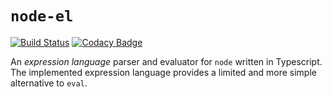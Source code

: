 # `node-el`

[![Build Status](https://travis-ci.com/bvfnbk/node-el.svg?branch=1_literal_parsing)](https://travis-ci.com/bvfnbk/node-el)
[![Codacy Badge](https://app.codacy.com/project/badge/Grade/118bb1992db04b7c8c82c04d0fbff744)](https://www.codacy.com/manual/bvfnbk/node-el?utm_source=github.com&amp;utm_medium=referral&amp;utm_content=bvfnbk/node-el&amp;utm_campaign=Badge_Grade)

An _expression language_ parser and evaluator for `node` written in Typescript. The implemented expression language
provides a limited and more simple alternative to `eval`.
